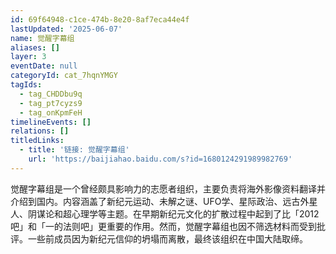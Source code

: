 ```yaml
---
id: 69f64948-c1ce-474b-8e20-8af7eca44e4f
lastUpdated: '2025-06-07'
name: 觉醒字幕组
aliases: []
layer: 3
eventDate: null
categoryId: cat_7hqnYMGY
tagIds:
  - tag_CHDDbu9q
  - tag_pt7cyzs9
  - tag_onKpmFeH
timelineEvents: []
relations: []
titledLinks:
  - title: '链接: 觉醒字幕组'
    url: 'https://baijiahao.baidu.com/s?id=1680124291989982769'
---
```

觉醒字幕组是一个曾经颇具影响力的志愿者组织，主要负责将海外影像资料翻译并介绍到国内。内容涵盖了新纪元运动、未解之谜、UFO学、星际政治、远古外星人、阴谋论和超心理学等主题。在早期新纪元文化的扩散过程中起到了比「2012吧」和「一的法则吧」更重要的作用。然而，觉醒字幕组也因不筛选材料而受到批评。一些前成员因为新纪元信仰的坍塌而离散，最终该组织在中国大陆取缔。
